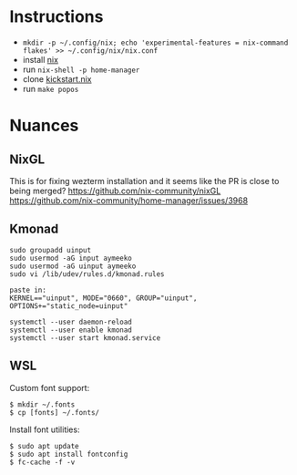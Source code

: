# Instructions
- `mkdir -p ~/.config/nix; echo 'experimental-features = nix-command flakes' >> ~/.config/nix/nix.conf`
- install [nix](https://nixos.org/download/)
- run `nix-shell -p home-manager`
- clone [kickstart.nix](https://github.com/AyMeeko/kickstart.nix)
- run `make popos`

# Nuances
## NixGL
This is for fixing wezterm installation and it seems like the PR is close to being merged?
https://github.com/nix-community/nixGL
https://github.com/nix-community/home-manager/issues/3968


## Kmonad
```
sudo groupadd uinput
sudo usermod -aG input aymeeko
sudo usermod -aG uinput aymeeko
sudo vi /lib/udev/rules.d/kmonad.rules

paste in:
KERNEL=="uinput", MODE="0660", GROUP="uinput", OPTIONS+="static_node=uinput"

systemctl --user daemon-reload
systemctl --user enable kmonad
systemctl --user start kmonad.service
```


## WSL

Custom font support:
```
$ mkdir ~/.fonts
$ cp [fonts] ~/.fonts/
```

Install font utilities:
```
$ sudo apt update
$ sudo apt install fontconfig
$ fc-cache -f -v
```
